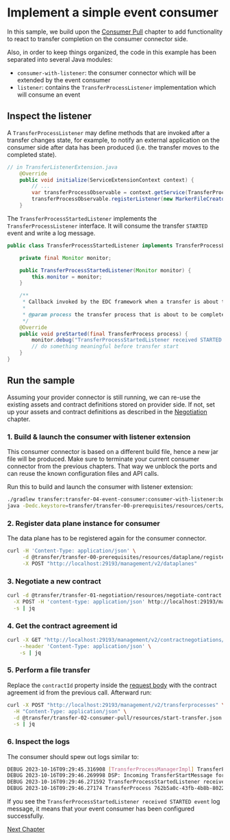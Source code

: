 # Implement a simple event consumer

In this sample, we build upon the [Consumer Pull](../transfer-02-consumer-pull/README.md) chapter to add functionality
to react to transfer completion on the consumer connector side.

Also, in order to keep things organized, the code in this example has been separated into several Java modules:

- `consumer-with-listener`: the consumer connector which will be extended by the event consumer
- `listener`: contains the `TransferProcessListener` implementation which will consume an event

## Inspect the listener

A `TransferProcessListener` may define methods that are invoked after a transfer changes state, for example, to notify an
external application on the consumer side after data has been produced (i.e. the transfer moves to the completed state).

```java
// in TransferListenerExtension.java
    @Override
    public void initialize(ServiceExtensionContext context) {
        // ...
        var transferProcessObservable = context.getService(TransferProcessObservable.class);
        transferProcessObservable.registerListener(new MarkerFileCreator(monitor));
    }
```

The `TransferProcessStartedListener` implements the `TransferProcessListener` interface. 
It will consume the transfer `STARTED` event and write a log message.

```java
public class TransferProcessStartedListener implements TransferProcessListener {

    private final Monitor monitor;

    public TransferProcessStartedListener(Monitor monitor) {
        this.monitor = monitor;
    }

    /**
     * Callback invoked by the EDC framework when a transfer is about to be completed.
     *
     * @param process the transfer process that is about to be completed.
     */
    @Override
    public void preStarted(final TransferProcess process) {
        monitor.debug("TransferProcessStartedListener received STARTED event");
        // do something meaningful before transfer start
    }
}
```

## Run the sample

Assuming your provider connector is still running, we can re-use the existing assets and contract definitions stored on 
provider side. If not, set up your assets and contract definitions as described in the [Negotiation](../transfer-01-negotiation/README.md) 
chapter.

### 1. Build & launch the consumer with listener extension

This consumer connector is based on a different build file, hence a new jar file will be produced. 
Make sure to terminate your current consumer connector from the previous chapters. 
That way we unblock the ports and can reuse the known configuration files and API calls.

Run this to build and launch the consumer with listener extension:

```bash
./gradlew transfer:transfer-04-event-consumer:consumer-with-listener:build
java -Dedc.keystore=transfer/transfer-00-prerequisites/resources/certs/cert.pfx -Dedc.keystore.password=123456 -Dedc.vault=transfer/transfer-00-prerequisites/resources/configuration/consumer-vault.properties -Dedc.fs.config=transfer/transfer-00-prerequisites/resources/configuration/consumer-configuration.properties -jar transfer/transfer-04-event-consumer/consumer-with-listener/build/libs/connector.jar
````

### 2. Register data plane instance for consumer

The data plane has to be registered again for the consumer connector.

```bash
curl -H 'Content-Type: application/json' \
     -d @transfer/transfer-00-prerequisites/resources/dataplane/register-data-plane-consumer.json \
     -X POST "http://localhost:29193/management/v2/dataplanes"
```

### 3. Negotiate a new contract

```bash
curl -d @transfer/transfer-01-negotiation/resources/negotiate-contract.json \
  -X POST -H 'content-type: application/json' http://localhost:29193/management/v2/contractnegotiations \
  -s | jq
```

### 4. Get the contract agreement id

```bash
curl -X GET "http://localhost:29193/management/v2/contractnegotiations/<contract negotiation id, returned by the negotiation call>" \
    --header 'Content-Type: application/json' \
    -s | jq
```

### 5. Perform a file transfer

Replace the `contractId` property inside the [request body](../transfer-02-consumer-pull/resources/start-transfer.json) with the contract agreement id from the previous call.
Afterward run:

```bash
curl -X POST "http://localhost:29193/management/v2/transferprocesses" \
  -H "Content-Type: application/json" \
  -d @transfer/transfer-02-consumer-pull/resources/start-transfer.json \
  -s | jq
```

### 6. Inspect the logs

The consumer should spew out logs similar to:

```bash
DEBUG 2023-10-16T09:29:45.316908 [TransferProcessManagerImpl] TransferProcess 762b5a0c-43fb-4b8b-8022-669043c8fa81 is now in state REQUESTED
DEBUG 2023-10-16T09:29:46.269998 DSP: Incoming TransferStartMessage for class org.eclipse.edc.connector.transfer.spi.types.TransferProcess process: 762b5a0c-43fb-4b8b-8022-669043c8fa81
DEBUG 2023-10-16T09:29:46.271592 TransferProcessStartedListener received STARTED event   <----------------------------
DEBUG 2023-10-16T09:29:46.27174 TransferProcess 762b5a0c-43fb-4b8b-8022-669043c8fa81 is now in state STARTED
```

If you see the `TransferProcessStartedListener received STARTED event` log message, it means that your event consumer has been
configured successfully.

[Next Chapter](../transfer-05-open-telemetry/README.md)
